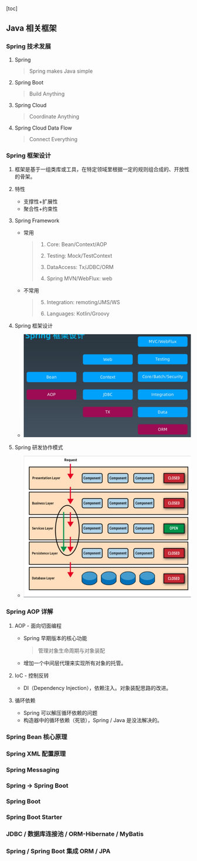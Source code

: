 [toc]

## Java 相关框架

### Spring 技术发展

1.   Spring

     >   Spring makes Java simple

2.   Spring Boot

     >   Build Anything

3.   Spring Cloud

     >   Coordinate Anything

4.   Spring Cloud Data Flow

     >   Connect Everything

### Spring 框架设计

1.   框架是基于一组类库或工具，在特定领域里根据一定的规则组合成的、开放性的骨架。

2.   特性

     -   支撑性+扩展性
     -   聚合性+约束性

3.   Spring Framework

     -   常用

         >   1.   Core: Bean/Context/AOP
         >
         >   2.   Testing: Mock/TestContext
         >
         >   3.   DataAccess: Tx/JDBC/ORM
         >
         >   4.   Spring MVN/WebFlux: web

     -   不常用

         >   5.   Integration: remoting/JMS/WS
         >
         >   6.   Languages: Kotlin/Groovy

4.   Spring 框架设计

     -   ![image-20211202212111097](imgs/image-20211202212111097.png)

5.   Spring 研发协作模式

     -   ![image-20211202212749754](imgs/image-20211202212749754.png)

### Spring AOP 详解

1.   AOP - 面向切面编程

     -   Spring 早期版本的核心功能

         >   管理对象生命周期与对象装配

     -   增加一个中间层代理来实现所有对象的托管。 

2.   IoC - 控制反转

     -   DI（Dependency Injection），依赖注入。对象装配思路的改进。

3.   循环依赖

     -   Spring 可以解压循环依赖的问题
     -   构造器中的循环依赖（死锁），Spring / Java 是没法解决的。

### Spring Bean 核心原理

### Spring XML 配置原理

### Spring Messaging

### Spring -> Spring Boot

### Spring Boot

### Spring Boot Starter

### JDBC / 数据库连接池 / ORM-Hibernate / MyBatis

### Spring / Spring Boot 集成 ORM / JPA

